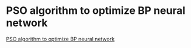 # PSO algorithm to optimize BP neural network
[PSO algorithm to optimize BP neural network](https://aiwithcloud.com/2022/09/19/pso_algorithm_to_optimize_bp_neural_network/)
